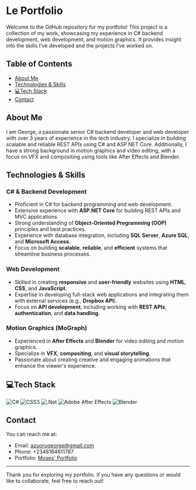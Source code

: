 # Le Portfolio

Welcome to the GitHub repository for my portfolio! This project is a collection of my work, showcasing my experience in C# backend development, web development, and motion graphics. It provides insight into the skills I've developed and the projects I've worked on.

## Table of Contents
- [About Me](#about-me)
- [Technologies & Skills](#technologies--skills)
- [💻Tech Stack](#-tech-stack)
- [Contact](#contact)

## About Me

I am George, a passionate senior C# backend developer and web developer with over 3 years of experience in the tech industry. I specialize in building scalable and reliable REST APIs using C# and ASP.NET Core. Additionally, I have a strong background in motion graphics and video editing, with a focus on VFX and compositing using tools like After Effects and Blender.

## Technologies & Skills

### C# & Backend Development
- Proficient in C# for backend programming and web development.
- Extensive experience with **ASP.NET Core** for building REST APIs and MVC applications.
- Strong understanding of **Object-Oriented Programming (OOP)** principles and best practices.
- Experience with database integration, including **SQL Server**, **Azure SQL**, and **Microsoft Access**.
- Focus on building **scalable**, **reliable**, and **efficient** systems that streamline business processes.

### Web Development
- Skilled in creating **responsive** and **user-friendly** websites using **HTML**, **CSS**, and **JavaScript**.
- Expertise in developing full-stack web applications and integrating them with external services (e.g., **Dropbox API**).
- Focus on **API development**, including working with **REST APIs**, **authentication**, and **data handling**.

### Motion Graphics (MoGraph)
- Experienced in **After Effects** and **Blender** for video editing and motion graphics.
- Specialize in **VFX**, **compositing**, and **visual storytelling**.
- Passionate about creating creative and engaging animations that enhance the viewer's experience.

## 💻Tech Stack

![C#](https://img.shields.io/badge/c%23-%23239120.svg?style=for-the-badge&logo=c-sharp&logoColor=white) ![CSS3](https://img.shields.io/badge/css3-%231572B6.svg?style=for-the-badge&logo=css3&logoColor=white) ![.Net](https://img.shields.io/badge/.NET-5C2D91?style=for-the-badge&logo=.net&logoColor=white) ![Adobe After Effects](https://img.shields.io/badge/Adobe%20After%20Effects-9999FF.svg?style=for-the-badge&logo=Adobe%20After%20Effects&logoColor=white) ![Blender](https://img.shields.io/badge/blender-%23F5792A.svg?style=for-the-badge&logo=blender&logoColor=white)

## Contact

You can reach me at:
- Email: [azuorugeorge@gmail.com](mailto:azuorugeorge@gmail.com)
- Phone: +2348164611787
- Portfolio: [Moses' Portfolio](https://main-potfolio.vercel.app/)

---

Thank you for exploring my portfolio. If you have any questions or would like to collaborate, feel free to reach out!
